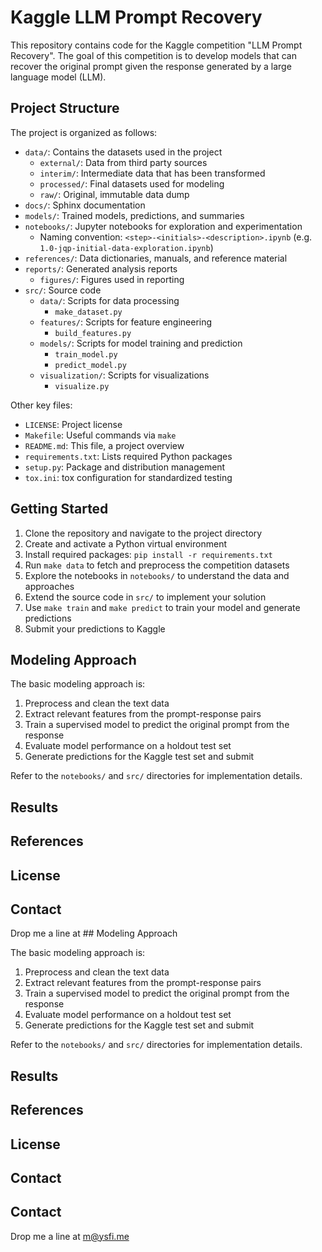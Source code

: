 # Kaggle LLM Prompt Recovery

This repository contains code for the Kaggle competition "LLM Prompt Recovery". The goal of this competition is to develop models that can recover the original prompt given the response generated by a large language model (LLM).

## Project Structure

The project is organized as follows:

- `data/`: Contains the datasets used in the project
  - `external/`: Data from third party sources
  - `interim/`: Intermediate data that has been transformed  
  - `processed/`: Final datasets used for modeling
  - `raw/`: Original, immutable data dump
- `docs/`: Sphinx documentation 
- `models/`: Trained models, predictions, and summaries
- `notebooks/`: Jupyter notebooks for exploration and experimentation
  - Naming convention: `<step>-<initials>-<description>.ipynb` (e.g. `1.0-jqp-initial-data-exploration.ipynb`)
- `references/`: Data dictionaries, manuals, and reference material
- `reports/`: Generated analysis reports
  - `figures/`: Figures used in reporting
- `src/`: Source code
  - `data/`: Scripts for data processing 
    - `make_dataset.py`
  - `features/`: Scripts for feature engineering
    - `build_features.py`  
  - `models/`: Scripts for model training and prediction
    - `train_model.py`
    - `predict_model.py`
  - `visualization/`: Scripts for visualizations
    - `visualize.py`

Other key files:
- `LICENSE`: Project license
- `Makefile`: Useful commands via `make` 
- `README.md`: This file, a project overview
- `requirements.txt`: Lists required Python packages 
- `setup.py`: Package and distribution management
- `tox.ini`: tox configuration for standardized testing

## Getting Started

1. Clone the repository and navigate to the project directory
2. Create and activate a Python virtual environment
3. Install required packages: `pip install -r requirements.txt`
4. Run `make data` to fetch and preprocess the competition datasets
5. Explore the notebooks in `notebooks/` to understand the data and approaches
6. Extend the source code in `src/` to implement your solution
7. Use `make train` and `make predict` to train your model and generate predictions
8. Submit your predictions to Kaggle

## Modeling Approach

The basic modeling approach is:
1. Preprocess and clean the text data 
2. Extract relevant features from the prompt-response pairs
3. Train a supervised model to predict the original prompt from the response
4. Evaluate model performance on a holdout test set
5. Generate predictions for the Kaggle test set and submit

Refer to the `notebooks/` and `src/` directories for implementation details.

## Results


## References


## License


## Contact

Drop me a line at ## Modeling Approach

The basic modeling approach is:
1. Preprocess and clean the text data 
2. Extract relevant features from the prompt-response pairs
3. Train a supervised model to predict the original prompt from the response
4. Evaluate model performance on a holdout test set
5. Generate predictions for the Kaggle test set and submit

Refer to the `notebooks/` and `src/` directories for implementation details.

## Results


## References


## License


## Contact

## Contact

Drop me a line at [m@ysfi.me](mailto:m@ysfi.me?subject=Kaggle%20LLM%20Prompt%20Recovery%20REPO|)

